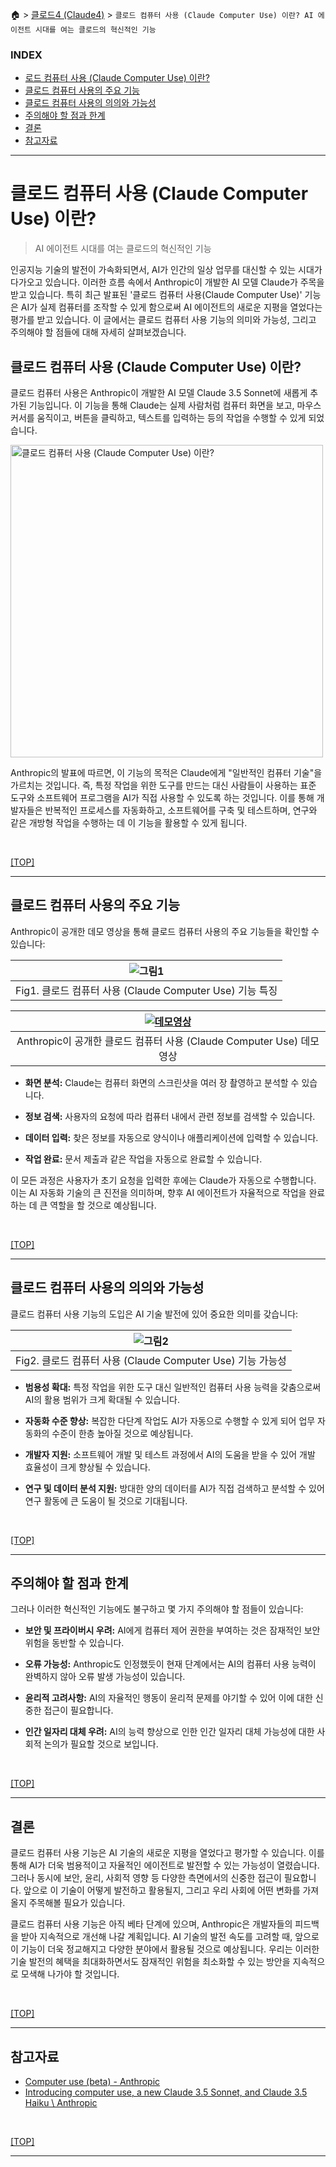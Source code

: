 🏠 > [클로드4 (Claude4)](../) > `클로드 컴퓨터 사용 (Claude Computer Use) 이란? AI 에이전트 시대를 여는 클로드의 혁신적인 기능`

### INDEX

- [로드 컴퓨터 사용 (Claude Computer Use) 이란?](#클로드-컴퓨터-사용-claude-computer-use-이란-1)
- [클로드 컴퓨터 사용의 주요 기능](#클로드-컴퓨터-사용의-주요-기능)
- [클로드 컴퓨터 사용의 의의와 가능성](#클로드-컴퓨터-사용의-의의와-가능성)
- [주의해야 할 점과 한계](#주의해야-할-점과-한계)
- [결론](#결론)
- [참고자료](#참고자료)

---
# 클로드 컴퓨터 사용 (Claude Computer Use) 이란? 
> AI 에이전트 시대를 여는 클로드의 혁신적인 기능

인공지능 기술의 발전이 가속화되면서, AI가 인간의 일상 업무를 대신할 수 있는 시대가 다가오고 있습니다. 이러한 흐름 속에서 Anthropic이 개발한 AI 모델 Claude가 주목을 받고 있습니다. 특히 최근 발표된 '클로드 컴퓨터 사용(Claude Computer Use)' 기능은 AI가 실제 컴퓨터를 조작할 수 있게 함으로써 AI 에이전트의 새로운 지평을 열었다는 평가를 받고 있습니다. 이 글에서는 클로드 컴퓨터 사용 기능의 의미와 가능성, 그리고 주의해야 할 점들에 대해 자세히 살펴보겠습니다.

## 클로드 컴퓨터 사용 (Claude Computer Use) 이란?
클로드 컴퓨터 사용은 Anthropic이 개발한 AI 모델 Claude 3.5 Sonnet에 새롭게 추가된 기능입니다. 이 기능을 통해 Claude는 실제 사람처럼 컴퓨터 화면을 보고, 마우스 커서를 움직이고, 버튼을 클릭하고, 텍스트를 입력하는 등의 작업을 수행할 수 있게 되었습니다.

<a href="https://www.youtube.com/watch?v=ODaHJzOyVCQ&t=122s">
<img src="./img/computer-use.png" width="500" alt="클로드 컴퓨터 사용 (Claude Computer Use) 이란?">
</a>

Anthropic의 발표에 따르면, 이 기능의 목적은 Claude에게 "일반적인 컴퓨터 기술"을 가르치는 것입니다. 즉, 특정 작업을 위한 도구를 만드는 대신 사람들이 사용하는 표준 도구와 소프트웨어 프로그램을 AI가 직접 사용할 수 있도록 하는 것입니다. 이를 통해 개발자들은 반복적인 프로세스를 자동화하고, 소프트웨어를 구축 및 테스트하며, 연구와 같은 개방형 작업을 수행하는 데 이 기능을 활용할 수 있게 됩니다.

<br/>

[[TOP]](#index)

---
## 클로드 컴퓨터 사용의 주요 기능
Anthropic이 공개한 데모 영상을 통해 클로드 컴퓨터 사용의 주요 기능들을 확인할 수 있습니다:

| ![그림1](./img/fig01_computer-use-feature.png) |
|:---:|
| Fig1. 클로드 컴퓨터 사용 (Claude Computer Use) 기능 특징 | 


| [![데모영상](./img/computer-use.png)](https://www.youtube.com/watch?v=ODaHJzOyVCQ&t=122s) |
|:---:|
| Anthropic이 공개한 클로드 컴퓨터 사용 (Claude Computer Use) 데모 영상 | 


- **화면 분석:** Claude는 컴퓨터 화면의 스크린샷을 여러 장 촬영하고 분석할 수 있습니다.

- **정보 검색:** 사용자의 요청에 따라 컴퓨터 내에서 관련 정보를 검색할 수 있습니다.

- **데이터 입력:** 찾은 정보를 자동으로 양식이나 애플리케이션에 입력할 수 있습니다.

- **작업 완료:** 문서 제출과 같은 작업을 자동으로 완료할 수 있습니다.

이 모든 과정은 사용자가 초기 요청을 입력한 후에는 Claude가 자동으로 수행합니다. 이는 AI 자동화 기술의 큰 진전을 의미하며, 향후 AI 에이전트가 자율적으로 작업을 완료하는 데 큰 역할을 할 것으로 예상됩니다.

<br/>

[[TOP]](#index)

---
## 클로드 컴퓨터 사용의 의의와 가능성
클로드 컴퓨터 사용 기능의 도입은 AI 기술 발전에 있어 중요한 의미를 갖습니다:

| ![그림2](./img/fig02_computer-use-opportunity.png) |
|:---:|
| Fig2. 클로드 컴퓨터 사용 (Claude Computer Use) 기능 가능성 |

- **범용성 확대:** 특정 작업을 위한 도구 대신 일반적인 컴퓨터 사용 능력을 갖춤으로써 AI의 활용 범위가 크게 확대될 수 있습니다.

- **자동화 수준 향상:** 복잡한 다단계 작업도 AI가 자동으로 수행할 수 있게 되어 업무 자동화의 수준이 한층 높아질 것으로 예상됩니다.

- **개발자 지원:** 소프트웨어 개발 및 테스트 과정에서 AI의 도움을 받을 수 있어 개발 효율성이 크게 향상될 수 있습니다.

- **연구 및 데이터 분석 지원:** 방대한 양의 데이터를 AI가 직접 검색하고 분석할 수 있어 연구 활동에 큰 도움이 될 것으로 기대됩니다.

<br/>

[[TOP]](#index)

---
## 주의해야 할 점과 한계
그러나 이러한 혁신적인 기능에도 불구하고 몇 가지 주의해야 할 점들이 있습니다:

- **보안 및 프라이버시 우려:** AI에게 컴퓨터 제어 권한을 부여하는 것은 잠재적인 보안 위험을 동반할 수 있습니다.

- **오류 가능성:** Anthropic도 인정했듯이 현재 단계에서는 AI의 컴퓨터 사용 능력이 완벽하지 않아 오류 발생 가능성이 있습니다.

- **윤리적 고려사항:** AI의 자율적인 행동이 윤리적 문제를 야기할 수 있어 이에 대한 신중한 접근이 필요합니다.

- **인간 일자리 대체 우려:** AI의 능력 향상으로 인한 인간 일자리 대체 가능성에 대한 사회적 논의가 필요할 것으로 보입니다.

<br/>

[[TOP]](#index)

---
## 결론
클로드 컴퓨터 사용 기능은 AI 기술의 새로운 지평을 열었다고 평가할 수 있습니다. 이를 통해 AI가 더욱 범용적이고 자율적인 에이전트로 발전할 수 있는 가능성이 열렸습니다. 그러나 동시에 보안, 윤리, 사회적 영향 등 다양한 측면에서의 신중한 접근이 필요합니다. 앞으로 이 기술이 어떻게 발전하고 활용될지, 그리고 우리 사회에 어떤 변화를 가져올지 주목해볼 필요가 있습니다.

클로드 컴퓨터 사용 기능은 아직 베타 단계에 있으며, Anthropic은 개발자들의 피드백을 받아 지속적으로 개선해 나갈 계획입니다. AI 기술의 발전 속도를 고려할 때, 앞으로 이 기능이 더욱 정교해지고 다양한 분야에서 활용될 것으로 예상됩니다. 우리는 이러한 기술 발전의 혜택을 최대화하면서도 잠재적인 위험을 최소화할 수 있는 방안을 지속적으로 모색해 나가야 할 것입니다.

<br/>

[[TOP]](#index)

---
## 참고자료
- [Computer use (beta) - Anthropic](https://docs.anthropic.com/en/docs/agents-and-tools/tool-use/computer-use-tool)
- [Introducing computer use, a new Claude 3.5 Sonnet, and Claude 3.5 Haiku \ Anthropic](https://www.anthropic.com/news/3-5-models-and-computer-use)

<br/>

[[TOP]](#index)

---